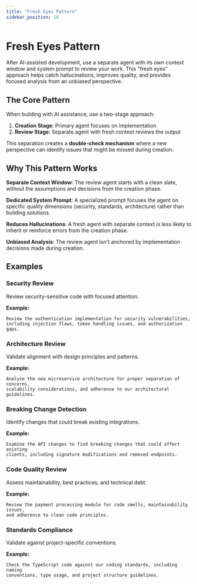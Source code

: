 ```yaml
---
title: "Fresh Eyes Pattern"
sidebar_position: 16
---
```


# Fresh Eyes Pattern

After AI-assisted development, use a separate agent with its own context window and system prompt to review your work. This "fresh eyes" approach helps catch hallucinations, improves quality, and provides focused analysis from an unbiased perspective.

## The Core Pattern

When building with AI assistance, use a two-stage approach:

1. **Creation Stage**: Primary agent focuses on implementation
2. **Review Stage**: Separate agent with fresh context reviews the output

This separation creates a **double-check mechanism** where a new perspective can identify issues that might be missed during creation.

## Why This Pattern Works

**Separate Context Window**: The review agent starts with a clean slate, without the assumptions and decisions from the creation phase.

**Dedicated System Prompt**: A specialized prompt focuses the agent on specific quality dimensions (security, standards, architecture) rather than building solutions.

**Reduces Hallucinations**: A fresh agent with separate context is less likely to inherit or reinforce errors from the creation phase.

**Unbiased Analysis**: The review agent isn't anchored by implementation decisions made during creation.

## Examples

### Security Review
Review security-sensitive code with focused attention.

**Example:**
```
Review the authentication implementation for security vulnerabilities,
including injection flaws, token handling issues, and authorization gaps.
```

### Architecture Review
Validate alignment with design principles and patterns.

**Example:**
```
Analyze the new microservice architecture for proper separation of concerns,
scalability considerations, and adherence to our architectural guidelines.
```

### Breaking Change Detection
Identify changes that could break existing integrations.

**Example:**
```
Examine the API changes to find breaking changes that could affect existing
clients, including signature modifications and removed endpoints.
```

### Code Quality Review
Assess maintainability, best practices, and technical debt.

**Example:**
```
Review the payment processing module for code smells, maintainability issues,
and adherence to clean code principles.
```

### Standards Compliance
Validate against project-specific conventions.

**Example:**
```
Check the TypeScript code against our coding standards, including naming
conventions, type usage, and project structure guidelines.
```

